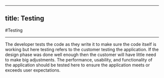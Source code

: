 
---
title: Testing
---

#Testing

--------------------------------------------------------------------------------

The developer tests the code as they write it to make sure the code itself is working but here testing refers to the customer testing the application. If the design phase was done well enough then the customer will have little need to make big adjustments. The performance, usability, and functionality of the application should be tested here to ensure the application meets or exceeds user expectations.
